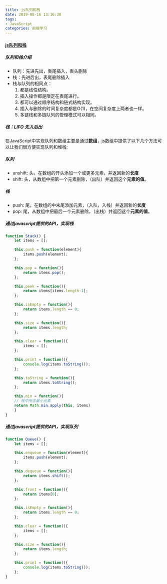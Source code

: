 ```yaml
---
title: js队列和栈
date: 2019-08-16 13:16:30
tags: 
- JavaScript
categories: 前端学习
---
```

#### [js队列和栈](<https://segmentfault.com/a/1190000007360621>)
##### 队列和栈介绍
- 队列：先进先出，表尾插入，表头删除
- 栈：先进后出，表尾删除插入
- 栈与队列的相同点：
    1. 都是线性结构。
    2. 插入操作都是限定在表尾进行。
    3. 都可以通过顺序结构和链式结构实现。
    4. 插入与删除的时间复杂度都是O(1)，在空间复杂度上两者也一样。
    5. 多链栈和多链队列的管理模式可以相同。
##### 栈：LIFO 先入后出
在JavaScript中实现队列和数组主要是通过**数组**，js数组中提供了以下几个方法可以让我们很方便实现队列和堆栈:
##### 队列
* unshift: 头，在数组的开头添加一个或更多元素，并返回新的**长度**
* shift: 头，从数组中把第一个元素删除，（出队）并返回这个**元素的值**。
##### 栈
* push: 尾，在数组的中末尾添加元素，（入队，入栈）并返回新的**长度**
* pop: 尾，从数组中把最后一个元素删除，（出栈）并返回这个**元素的值**。

<!-- more -->

##### 通过javascript提供的API，实现栈
``` js
function Stack() {
    let items = [];

    this.push = function(element){
        items.push(element);
    };

    this.pop = function(){
        return items.pop();
    };

    this.peek = function(){
        return items[items.length-1];
    };

    this.isEmpty = function(){
        return items.length == 0;
    };

    this.size = function(){
        return items.length;
    };

    this.clear = function(){
        items = [];
    };

    this.print = function(){
        console.log(items.toString());
    };

    this.toString = function(){
        return items.toString();
    };

    this.min = function(){
    // 栈中所含最小元素
    return Math.min.apply(this, items)
    }
}
```
##### 通过javascript提供的API，实现队列
``` js
function Queue() {
    let items = [];

    this.enqueue = function(element){
        items.push(element);
    };

    this.dequeue = function(){
        return items.shift();
    };

    this.front = function(){
        return items[0];
    };

    this.isEmpty = function(){
        return items.length == 0;
    };

    this.clear = function(){
        items = [];
    };

    this.size = function(){
        return items.length;
    };

    this.print = function(){
        console.log(items.toString());
    };
}
```